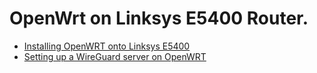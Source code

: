 # OpenWrt on Linksys E5400 Router.

* [Installing OpenWRT onto Linksys E5400](https://farazkaleemmalik.cyou/blog/2023/openwrt1/)
* [Setting up a WireGuard server on OpenWRT](https://birkhoff.me/articles/setting-up-a-wireguard-server-on-openwrt)
